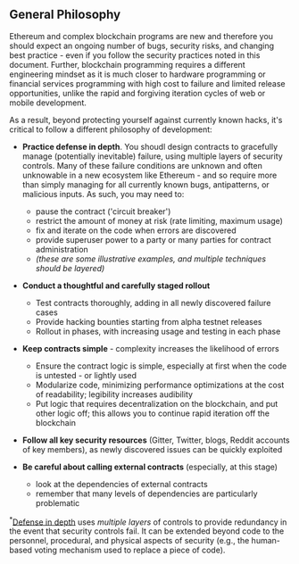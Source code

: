 
## General Philosophy

Ethereum and complex blockchain programs are new and therefore you should expect an ongoing number of bugs, security risks, and changing best practice - even if you follow the security practices noted in this document. Further, blockchain programming requires a different engineering mindset as it is much closer to hardware programming or financial services programming with high cost to failure and limited release opportunities, unlike the rapid and forgiving iteration cycles of web or mobile development.

As a result, beyond protecting yourself against currently known hacks, it's critical to follow a different philosophy of development:

- **Practice defense in depth**. You shoudl design contracts to gracefully manage (potentially inevitable) failure, using multiple layers of security controls. Many of these failure conditions are unknown and often unknowable in a new ecosystem like Ethereum - and so require more than simply managing for all currently known bugs, antipatterns, or malicious inputs. As such, you may need to:
  - pause the contract ('circuit breaker')
  - restrict the amount of money at risk (rate limiting, maximum usage)
  - fix and iterate on the code when errors are discovered
  - provide superuser power to a party or many parties for contract administration
  - *(these are some illustrative examples, and multiple techniques should be layered)*

- **Conduct a thoughtful and carefully staged rollout**
  - Test contracts thoroughly, adding in all newly discovered failure cases
  - Provide hacking bounties starting from alpha testnet releases
  - Rollout in phases, with increasing usage and testing in each phase

- **Keep contracts simple** - complexity increases the likelihood of errors
  - Ensure the contract logic is simple, especially at first when the code is untested - or lightly used
  - Modularize code, minimizing performance optimizations at the cost of readability; legibility increases audibility
  - Put logic that requires decentralization on the blockchain, and put other logic off; this allows you to continue rapid iteration off the blockchain

- **Follow all key security resources** (Gitter, Twitter, blogs, Reddit accounts of key members), as newly discovered issues can be quickly exploited

- **Be careful about calling external contracts** (especially, at this stage)
  - look at the dependencies of external contracts
  - remember that many levels of dependencies are particularly problematic


<sup>\*</sup>[Defense in depth](https://en.wikipedia.org/wiki/Defense_in_depth_(computing)) uses *multiple layers* of controls to provide redundancy in the event that security controls fail. It can be extended beyond code to the personnel, procedural, and physical aspects of security (e.g., the human-based voting mechanism used to replace a piece of code).
